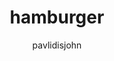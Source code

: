 ---
author: pavlidisjohn 
title: hamburger
image_url: hamburger.png
caption: 'Έχοντας εφευρεθεί για ένα από τα πρώτα GUIs - το Xerox Star - το 1981, το εικονίδιο του Hamburger έγινε αμέσως συντομογραφία για κρυφά στοιχεία μενού. Τώρα, με την έλευση του κινητού και την εξέλιξη του σχεδιασμού ιστοσελίδων και των αρχών της εμπειρίας των χρηστών, το εικονίδιο χάμπουργκερ μπορεί μία μέρα να καταργηθεί. Αλλά θα θεωρείται πάντοτε ως ένα σημαντικό μέρος της φιλικής προς το χρήστη κινητής τηλεφωνίας.'
categories:
  - interface
tags:
  - mobile 
  - computer
  - menu
---